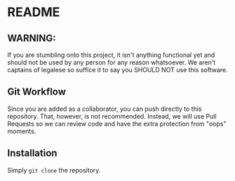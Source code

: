 README
======

## WARNING:
If you are stumbling onto this project, it isn't anything functional yet and should not be used by any person for any reason whatsoever. We aren't captains of legalese so suffice it to say you SHOULD NOT use this software.

## Git Workflow
Since you are added as a collaborator, you can push directly to this repository. That, however, is not recommended. Instead, we will use Pull Requests so we can review code and have the extra protection from "oops" moments.

## Installation
Simply ```git clone``` the repository.
